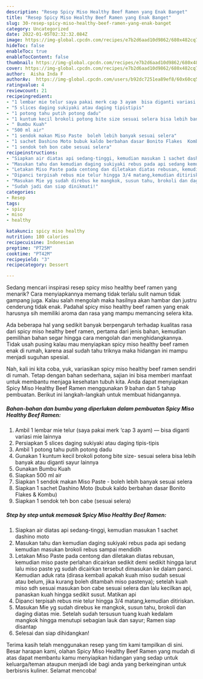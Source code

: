 ```yaml
---
description: "Resep Spicy Miso Healthy Beef Ramen yang Enak Banget"
title: "Resep Spicy Miso Healthy Beef Ramen yang Enak Banget"
slug: 30-resep-spicy-miso-healthy-beef-ramen-yang-enak-banget
category: Uncategorized
date: 2022-01-05T02:32:32.084Z
image: https://img-global.cpcdn.com/recipes/e7b2d6aad10d9862/680x482cq70/spicy-miso-healthy-beef-ramen-foto-resep-utama.jpg
hideToc: false
enableToc: true
enableTocContent: false
thumbnail: https://img-global.cpcdn.com/recipes/e7b2d6aad10d9862/680x482cq70/spicy-miso-healthy-beef-ramen-foto-resep-utama.jpg
cover: https://img-global.cpcdn.com/recipes/e7b2d6aad10d9862/680x482cq70/spicy-miso-healthy-beef-ramen-foto-resep-utama.jpg
author:  Aisha Inda F
authorAv:  https://img-global.cpcdn.com/users/b92dc7251ea89ef8/60x60cq50/avatar.jpg
ratingvalue: 4
reviewcount: 21
recipeingredient:
- "1 lembar mie telur saya pakai merk cap 3 ayam  bisa diganti variasi mie lainnya"
- "5 slices daging sukiyaki atau daging tipistipis"
- "1 potong tahu putih potong dadu"
- "1 kuntum kecil brokoli potong bite size sesuai selera bisa lebih banyak atau diganti sayur lainnya"
- " Bumbu Kuah"
- "500 ml air"
- "1 sendok makan Miso Paste  boleh lebih banyak sesuai selera"
- "1 sachet Dashino Moto bubuk kaldo berbahan dasar Bonito Flakes  Kombu"
- "1 sendok teh bon cabe sesuai selera"
recipeinstructions:
- "Siapkan air diatas api sedang-tinggi, kemudian masukan 1 sachet dashino moto"
- "Masukan tahu dan kemudian daging sukiyaki rebus pada api sedang kemudian masukan brokoli rebus sampai mendidih"
- "Letakan Miso Paste pada centong dan diletakan diatas rebusan, kemudian miso paste perlahan dicairkan sedikit demi sedikit hingga larut lalu miso paste yg sudah dicairkan tersebut dimasukan ke dalam panci. Kemudian aduk rata (dirasa kembali apakah kuah miso sudah sesuai atau belum, jika kurang boleh ditambah miso pastenya); setelah kuah miso sdh sesuai masukan bon cabe sesuai selera dan lalu kecilkan api, panaskan kuah hingga sedikit susut. Matikan api"
- "Dipanci terpisah rebus mie telur hingga 3/4 matang,kemudian ditiriskan."
- "Masukan Mie yg sudah direbus ke mangkok, susun tahu, brokoli dan daging diatas mie. Setelah sudah tersusun tuang kuah kedalam mangkok hingga menutupi sebagian lauk dan sayur; Ramen siap disantap"
- "Sudah jadi dan siap dinikmati!"
categories:
- Resep
tags:
- spicy
- miso
- healthy

katakunci: spicy miso healthy 
nutrition: 180 calories
recipecuisine: Indonesian
preptime: "PT25M"
cooktime: "PT42M"
recipeyield: "3"
recipecategory: Dessert

---
```



Sedang mencari inspirasi resep spicy miso healthy beef ramen yang menarik? Cara menyiapkannya memang tidak terlalu sulit namun tidak gampang juga. Kalau salah mengolah maka hasilnya akan hambar dan justru cenderung tidak enak. Padahal spicy miso healthy beef ramen yang enak harusnya sih memiliki aroma dan rasa yang mampu memancing selera kita.




Ada beberapa hal yang sedikit banyak berpengaruh terhadap kualitas rasa dari spicy miso healthy beef ramen, pertama dari jenis bahan, kemudian pemilihan bahan segar hingga cara mengolah dan menghidangkannya. Tidak usah pusing kalau mau menyiapkan spicy miso healthy beef ramen enak di rumah, karena asal sudah tahu triknya maka hidangan ini mampu menjadi suguhan spesial.


Nah, kali ini kita coba, yuk, variasikan spicy miso healthy beef ramen sendiri di rumah. Tetap dengan bahan sederhana, sajian ini bisa memberi manfaat untuk membantu menjaga kesehatan tubuh kita. Anda dapat menyiapkan Spicy Miso Healthy Beef Ramen menggunakan 9 bahan dan 5 tahap pembuatan. Berikut ini langkah-langkah untuk membuat hidangannya.

<!--inarticleads1-->

##### Bahan-bahan dan bumbu yang diperlukan dalam pembuatan Spicy Miso Healthy Beef Ramen:

1. Ambil 1 lembar mie telur (saya pakai merk ‘cap 3 ayam) — bisa diganti variasi mie lainnya
1. Persiapkan 5 slices daging sukiyaki atau daging tipis-tipis
1. Ambil 1 potong tahu putih potong dadu
1. Gunakan 1 kuntum kecil brokoli potong bite size- sesuai selera bisa lebih banyak atau diganti sayur lainnya
1. Gunakan  Bumbu Kuah
1. Siapkan 500 ml air
1. Siapkan 1 sendok makan Miso Paste - boleh lebih banyak sesuai selera
1. Siapkan 1 sachet Dashino Moto (bubuk kaldo berbahan dasar Bonito Flakes &amp; Kombu)
1. Siapkan 1 sendok teh bon cabe (sesuai selera)




<!--inarticleads2-->

##### Step by step untuk memasak Spicy Miso Healthy Beef Ramen:

1. Siapkan air diatas api sedang-tinggi, kemudian masukan 1 sachet dashino moto
1. Masukan tahu dan kemudian daging sukiyaki rebus pada api sedang kemudian masukan brokoli rebus sampai mendidih
1. Letakan Miso Paste pada centong dan diletakan diatas rebusan, kemudian miso paste perlahan dicairkan sedikit demi sedikit hingga larut lalu miso paste yg sudah dicairkan tersebut dimasukan ke dalam panci. Kemudian aduk rata (dirasa kembali apakah kuah miso sudah sesuai atau belum, jika kurang boleh ditambah miso pastenya); setelah kuah miso sdh sesuai masukan bon cabe sesuai selera dan lalu kecilkan api, panaskan kuah hingga sedikit susut. Matikan api
1. Dipanci terpisah rebus mie telur hingga 3/4 matang,kemudian ditiriskan.
1. Masukan Mie yg sudah direbus ke mangkok, susun tahu, brokoli dan daging diatas mie. Setelah sudah tersusun tuang kuah kedalam mangkok hingga menutupi sebagian lauk dan sayur; Ramen siap disantap
1. Selesai dan siap dihidangkan!



Terima kasih telah menggunakan resep yang tim kami tampilkan di sini. Besar harapan kami, olahan Spicy Miso Healthy Beef Ramen yang mudah di atas dapat membantu kamu menyiapkan hidangan yang sedap untuk keluarga/teman ataupun menjadi ide bagi anda yang berkeinginan untuk berbisnis kuliner. Selamat mencoba!
